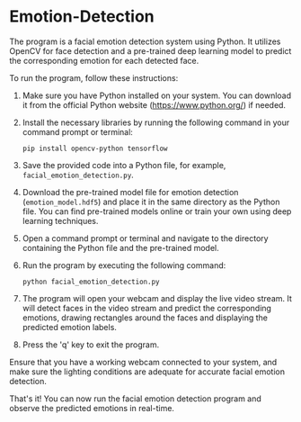 # Emotion-Detection

The program is a facial emotion detection system using Python. It utilizes OpenCV for face detection and a pre-trained deep learning model to predict the corresponding emotion for each detected face.

To run the program, follow these instructions:

1. Make sure you have Python installed on your system. You can download it from the official Python website (https://www.python.org/) if needed.

2. Install the necessary libraries by running the following command in your command prompt or terminal:
   ```
   pip install opencv-python tensorflow
   ```

3. Save the provided code into a Python file, for example, `facial_emotion_detection.py`.

4. Download the pre-trained model file for emotion detection (`emotion_model.hdf5`) and place it in the same directory as the Python file. You can find pre-trained models online or train your own using deep learning techniques.

5. Open a command prompt or terminal and navigate to the directory containing the Python file and the pre-trained model.

6. Run the program by executing the following command:
   ```
   python facial_emotion_detection.py
   ```

7. The program will open your webcam and display the live video stream. It will detect faces in the video stream and predict the corresponding emotions, drawing rectangles around the faces and displaying the predicted emotion labels.

8. Press the 'q' key to exit the program.

Ensure that you have a working webcam connected to your system, and make sure the lighting conditions are adequate for accurate facial emotion detection.

That's it! You can now run the facial emotion detection program and observe the predicted emotions in real-time.
